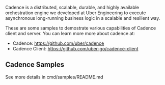 Cadence is a distributed, scalable, durable, and highly available orchestration engine we developed at Uber Engineering to execute asynchronous long-running business logic in a scalable and resilient way.

These are some samples to demostrate various capabilities of Cadence client and server.  You can learn more more about cadence at:
* Cadence: https://github.com/uber/cadence
* Cadence Client: https://github.com/uber-go/cadence-client

## Cadence Samples
See more details in cmd/samples/README.md
